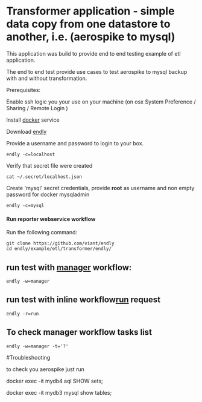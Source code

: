 # Transformer application - simple data copy from one datastore to another, i.e. (aerospike to mysql)

This application was build to provide end to end testing example of etl application.

The end to end test provide use cases to test aerospike to mysql backup with and without transformation.


Prerequisites:

Enable ssh logic you your use on your machine (on osx System Preference / Sharing / Remote Login )
 
Install [docker](https://docs.docker.com/engine/installation/) service

Download [endly](https://github.com/viant/endly/releases/)

Provide a username and password to login to your box.
```text
endly -c=localhost
```
Verify that secret file were created
```text
cat ~/.secret/localhost.json
```

Create 'mysql' secret credentials, provide  **root** as username and non empty password for docker mysqladmin
```text
endly -c=mysql
```



#### Run reporter webservice workflow

Run the following command:

```text
git clone https://github.com/viant/endly
cd endly/example/etl/transformer/endly/
```

## run test with [manager](endly/manager.csv) workflow:
```text
endly -w=manager
```
## run test with inline workflow[run](endly/run.yaml) request
```text
endly -r=run
```

## To check manager workflow tasks list
```text
endly -w=manager -t='?'
```



#Troubleshooting

to check you aerospike just run

docker exec -it mydb4 aql
SHOW sets;


docker exec -it mydb3 mysql
show tables;


  
